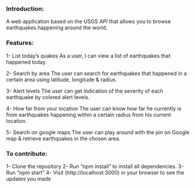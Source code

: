 ### Introduction:
A web application based on the USGS API that allows you to browse earthquakes happening around the world.

### Features:

1- List today’s quakes
As a user, I can view a list of earthquakes that happened today.

2- Search by area
The user can search for earthquakes that happened in a certain area using latitude, longitude & radius.

3- Alert levels
The user can get indication of the severity of each earthquake by colored alert levels.

4- How far from your location
The user can know how far he currently is from earthquakes happening within a certain radius from his current location.

5- Search on google maps 
The user can play around with the pin on Google map & retrieve earthquakes in the chosen area.

### To contribute:
1- Clone the repository 
2- Run “npm install” to install all dependencies.
3- Run “npm start”
4- Visit (http://localhost:3000) in your browser to see the updates you made

